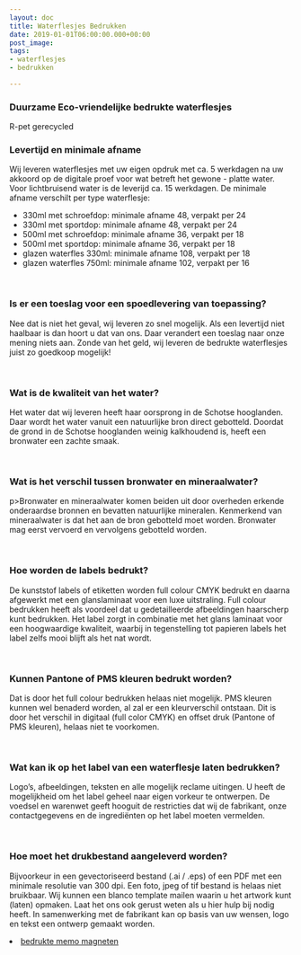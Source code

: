 ```yaml
---
layout: doc
title: Waterflesjes Bedrukken
date: 2019-01-01T06:00:00.000+00:00
post_image: 
tags:
- waterflesjes
- bedrukken

---
```

<p>
  
<h3 class="pdp">Duurzame Eco-vriendelijke bedrukte waterflesjes</h3>
<p>
<p>R-pet gerecycled


  
<h3 class="pdp">Levertijd en minimale afname</h3>
<p>
<p>Wij leveren waterflesjes met uw eigen opdruk met ca. 5 werkdagen na uw akkoord op de digitale proef voor wat betreft het gewone - platte water. Voor lichtbruisend water is de leverijd ca. 15 werkdagen. De minimale afname verschilt per type waterflesje:</p>
<ul>
  <li>330ml met schroefdop: minimale afname 48, verpakt per 24</li>
  <li>330ml met sportdop: minimale afname 48, verpakt per 24</li>
  <li>500ml met schroefdop: minimale afname 36, verpakt per 18</li>
  <li>500ml met sportdop: minimale afname 36, verpakt per 18</li>
  <li>glazen waterfles 330ml: minimale afname 108, verpakt per 18</li>
  <li>glazen waterfles 750ml: minimale afname 102, verpakt per 16</li>
</ul>
<br>

<h3 class="pdp">Is er een toeslag voor een spoedlevering van toepassing?</h3>
<p>
<p>Nee dat is niet het geval, wij leveren zo snel mogelijk. Als een levertijd niet haalbaar is dan hoort u dat van ons. Daar verandert een toeslag naar onze mening niets aan. Zonde van het geld, wij leveren de bedrukte waterflesjes juist zo goedkoop mogelijk!</p>
<br>

<h3 class="pdp">Wat is de kwaliteit van het water?</h3>
<p>
<p>Het water dat wij leveren heeft haar oorsprong in de Schotse hooglanden. Daar wordt het water vanuit een natuurlijke bron direct gebotteld. Doordat de grond in de Schotse hooglanden weinig kalkhoudend is, heeft een bronwater een zachte smaak.</p>
<br> 

<h3 class="pdp">Wat is het verschil tussen bronwater en mineraalwater?</h3>
<p>
 p>Bronwater en mineraalwater komen beiden uit door overheden erkende onderaardse bronnen en bevatten natuurlijke mineralen. Kenmerkend van mineraalwater is dat het aan de bron gebotteld moet worden. Bronwater mag eerst vervoerd en vervolgens gebotteld worden.</p>
<br>
 
<h3 class="pdp">Hoe worden de labels bedrukt?</h3>
<p>
<p>De kunststof labels of etiketten worden full colour CMYK bedrukt en daarna afgewerkt met een glanslaminaat voor een luxe uitstraling. Full colour bedrukken heeft als voordeel dat u gedetailleerde afbeeldingen haarscherp kunt bedrukken. Het label zorgt in combinatie met het glans laminaat voor een hoogwaardige kwaliteit, waarbij in tegenstelling tot papieren labels het label zelfs mooi blijft als het nat wordt.</p>
<br>

<h3 class="pdp">Kunnen Pantone of PMS kleuren bedrukt worden?</h3>
<p>
<p>Dat is door het full colour bedrukken helaas niet mogelijk. PMS kleuren kunnen wel benaderd worden, al zal er een kleurverschil ontstaan. Dit is door het verschil in digitaal (full color CMYK) en offset druk (Pantone of PMS kleuren), helaas niet te voorkomen.</p>
<br> 

<h3 class="pdp">Wat kan ik op het label van een waterflesje laten bedrukken?</h3>
<p>
<p>Logo’s, afbeeldingen, teksten en alle mogelijk reclame uitingen. U heeft de mogelijkheid om het label geheel naar eigen vorkeur te ontwerpen. De voedsel en warenwet geeft hooguit de restricties dat wij de fabrikant, onze contactgegevens en de ingrediënten op het label moeten vermelden.</p>
<br> 

<h3 class="pdp">Hoe moet het drukbestand aangeleverd worden?</h3>
<p>
<p>Bijvoorkeur in een gevectoriseerd bestand (.ai / .eps) of een PDF met een minimale resolutie van 300 dpi. Een foto, jpeg of tif bestand is helaas niet bruikbaar. Wij kunnen een blanco template mailen waarin u het artwork kunt (laten) opmaken. Laat het ons ook gerust weten als u hier hulp bij nodig heeft. In samenwerking met de fabrikant kan op basis van uw wensen, logo en tekst een ontwerp gemaakt worden.</p>


<li><a class="blue" href="https://www.allpremiums.nl/memomagneten-bedrukken/" title="bedrukte memo magneten">bedrukte memo magneten</a></li>